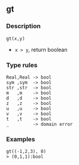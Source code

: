 ## gt

### Description

`gt(x,y)`

- `x > y`, return boolean

### Type rules

```no-highlight
Real,Real -> bool
sym ,sym  -> bool
str ,str  -> bool
m   ,m    -> bool
d   ,d    -> bool
z   ,z    -> bool
u   ,u    -> bool
v   ,v    -> bool
t   ,t    -> bool
_         -> domain error
```

### Examples

```no-highlight
gt((-1,2,3), 0)
> (0,1,1):bool
```
